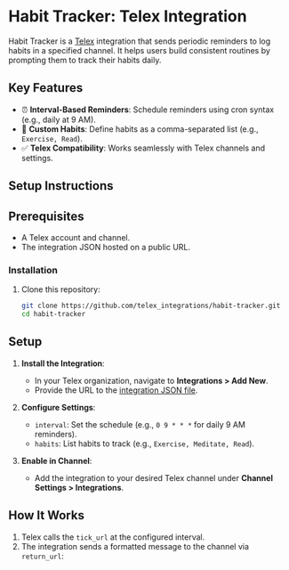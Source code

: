 # Habit Tracker: Telex Integration

Habit Tracker is a [Telex](https://telex.im) integration that sends periodic reminders to log habits in a specified channel. It helps users build consistent routines by prompting them to track their habits daily.

## Key Features
- ⏰ **Interval-Based Reminders**: Schedule reminders using cron syntax (e.g., daily at 9 AM).
- 📝 **Custom Habits**: Define habits as a comma-separated list (e.g., `Exercise, Read`).
- ✅ **Telex Compatibility**: Works seamlessly with Telex channels and settings.

## Setup Instructions

## Prerequisites
- A Telex account and channel.
- The integration JSON hosted on a public URL.

### Installation

1. Clone this repository:

   ```sh
   git clone https://github.com/telex_integrations/habit-tracker.git
   cd habit-tracker
## Setup
1. **Install the Integration**:
   - In your Telex organization, navigate to **Integrations > Add New**.
   - Provide the URL to the [integration JSON file](#integration-json-configuration).

2. **Configure Settings**:
   - `interval`: Set the schedule (e.g., `0 9 * * *` for daily 9 AM reminders).
   - `habits`: List habits to track (e.g., `Exercise, Meditate, Read`).

3. **Enable in Channel**:
   - Add the integration to your desired Telex channel under **Channel Settings > Integrations**.

## How It Works
1. Telex calls the `tick_url` at the configured interval.
2. The integration sends a formatted message to the channel via `return_url`:
